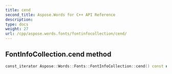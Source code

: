 ```yaml
---
title: cend
second_title: Aspose.Words for C++ API Reference
description: 
type: docs
weight: 27
url: /cpp/aspose.words.fonts/fontinfocollection/cend/
---
```

## FontInfoCollection.cend method




```cpp
const_iterator Aspose::Words::Fonts::FontInfoCollection::cend() const noexcept
```

